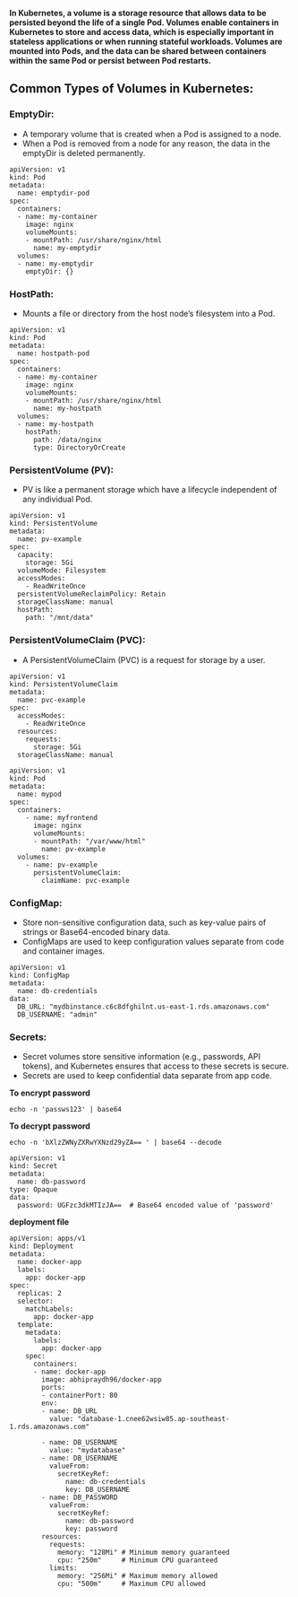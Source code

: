 **In Kubernetes, a volume is a storage resource that allows data to be persisted beyond the life of a single Pod. Volumes enable containers in Kubernetes to store and access data, which is especially important in stateless applications or when running stateful workloads. Volumes are mounted into Pods, and the data can be shared between containers within the same Pod or persist between Pod restarts.**

## Common Types of Volumes in Kubernetes:
### EmptyDir:
- A temporary volume that is created when a Pod is assigned to a node.
- When a Pod is removed from a node for any reason, the data in the emptyDir is deleted permanently.
````
apiVersion: v1
kind: Pod
metadata:
  name: emptydir-pod
spec:
  containers:
  - name: my-container
    image: nginx
    volumeMounts:
    - mountPath: /usr/share/nginx/html
      name: my-emptydir
  volumes:
  - name: my-emptydir
    emptyDir: {}
````


### HostPath: 
- Mounts a file or directory from the host node’s filesystem into a Pod.
````
apiVersion: v1
kind: Pod
metadata:
  name: hostpath-pod
spec:
  containers:
  - name: my-container
    image: nginx
    volumeMounts:
    - mountPath: /usr/share/nginx/html
      name: my-hostpath
  volumes:
  - name: my-hostpath
    hostPath:
      path: /data/nginx
      type: DirectoryOrCreate
````

### PersistentVolume (PV):
- PV is like a permanent storage which have a lifecycle independent of any individual Pod.
````
apiVersion: v1
kind: PersistentVolume
metadata:
  name: pv-example
spec:
  capacity:
    storage: 5Gi
  volumeMode: Filesystem
  accessModes:
    - ReadWriteOnce
  persistentVolumeReclaimPolicy: Retain
  storageClassName: manual
  hostPath:
    path: "/mnt/data"
````
### PersistentVolumeClaim (PVC):
- A PersistentVolumeClaim (PVC) is a request for storage by a user.
````
apiVersion: v1
kind: PersistentVolumeClaim
metadata:
  name: pvc-example
spec:
  accessModes:
    - ReadWriteOnce
  resources:
    requests:
      storage: 5Gi
  storageClassName: manual
````
````
apiVersion: v1
kind: Pod
metadata:
  name: mypod
spec:
  containers:
    - name: myfrontend
      image: nginx
      volumeMounts:
      - mountPath: "/var/www/html"
        name: pv-example
  volumes:
    - name: pv-example
      persistentVolumeClaim:
        claimName: pvc-example
````

### ConfigMap:
- Store non-sensitive configuration data, such as key-value pairs of strings or Base64-encoded binary data.
- ConfigMaps are used to keep configuration values separate from code and container images.
````
apiVersion: v1
kind: ConfigMap
metadata:
  name: db-credentials
data:
  DB_URL: "mydbinstance.c6c8dfghilnt.us-east-1.rds.amazonaws.com"
  DB_USERNAME: "admin"
````
### Secrets:
- Secret volumes store sensitive information (e.g., passwords, API tokens), and Kubernetes ensures that access to these secrets is secure.
- Secrets are used to keep confidential data separate from app code.

**To encrypt password**
````
echo -n 'passws123' | base64
````
**To decrypt password**
````
echo -n 'bXlzZWNyZXRwYXNzd29yZA== ' | base64 --decode
````
````
apiVersion: v1
kind: Secret
metadata:
  name: db-password
type: Opaque
data:
  password: UGFzc3dkMTIzJA==  # Base64 encoded value of 'password'
````
**deployment file**
````
apiVersion: apps/v1
kind: Deployment
metadata:
  name: docker-app
  labels:
    app: docker-app
spec:
  replicas: 2
  selector:
    matchLabels:
      app: docker-app
  template:
    metadata:
      labels:
        app: docker-app
    spec:
      containers:
      - name: docker-app
        image: abhipraydh96/docker-app
        ports:
        - containerPort: 80
        env:
        - name: DB_URL
          value: "database-1.cnee62wsiw85.ap-southeast-1.rds.amazonaws.com"
    
        - name: DB_USERNAME
          value: "mydatabase"
        - name: DB_USERNAME
          valueFrom:
            secretKeyRef:
              name: db-credentials
              key: DB_USERNAME
        - name: DB_PASSWORD
          valueFrom:
            secretKeyRef:
              name: db-password
              key: password
        resources:
          requests:
            memory: "128Mi" # Minimum memory guaranteed
            cpu: "250m"     # Minimum CPU guaranteed
          limits:
            memory: "256Mi" # Maximum memory allowed
            cpu: "500m"     # Maximum CPU allowed
````
